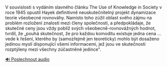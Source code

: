 
V souvislosti s vydáním slavného článku The Use of Knowledge in Society v roce 1945 opustil Hayek definitivně neuskutečnitelný projekt dynamizace teorie všeobecné rovnováhy. Namísto toho zúžil oblast svého zájmu na problém rozložení znalostí mezi členy společnosti, a předpokládaje, že skutečné ceny jsou vždy poblíž svých všeobecně-rovnovážných hodnot, tvrdil, že „pouhá skutečnost, že pro každou komoditu existuje jedna cena … vede k řešení, kterého by (samozřejmě jen teoreticky) mohlo být dosaženo jedinou myslí disponující všemi informacemi, jež jsou ve skutečnosti rozptýleny mezi všechny zúčastněné jedince".

[🔊 Poslechnout audio](/data/7-paragraphs/audio/chapter_177/para_005-V-souvislosti-s-vydnm-slavnho-lnku-The-Use-of.mp3)
